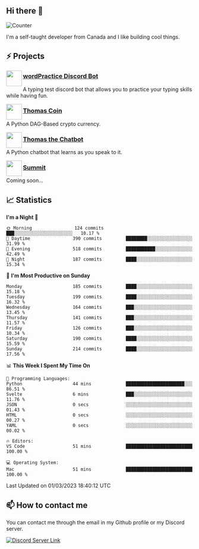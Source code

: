 <h2>Hi there 👋</h2>

![Counter](https://komarev.com/ghpvc/?username=principle105)

<p>I'm a self-taught developer from Canada and I like building cool things.</p>

<h2>⚡ Projects</h2>

<img align="left" src="https://i.imgur.com/BIzs17V.png" width="42" height="42" />
<h3><a target="_blank" href="http://wordpractice.principle.sh/">wordPractice Discord Bot</a></h3>
<p>A typing test discord bot that allows you to practice your typing skills while having fun.</p>

<img align="left" src="https://i.imgur.com/4FdQpgN.png" width="42" height="42" />
<h3><a href="https://github.com/principle105/thomas-coin">Thomas Coin</a></h3>
<p>A Python DAG-Based crypto currency.</p>

<img align="left" src="https://i.imgur.com/hA9YF2s.png" width="42" height="42" />
<h3><a href="https://github.com/principle105/thomasthechatbot">Thomas the Chatbot</a></h3>
<p>A Python chatbot that learns as you speak to it.</p>

<img align="left" src="https://i.imgur.com/Ly8Atho.png" width="42" height="42" />
<h3><a href="http://summit.sh/">Summit</a></h3>
<p>Coming soon...</p>

<h2>📈 Statistics</h2>

<!--START_SECTION:waka-->
**I'm a Night 🦉** 

```text
🌞 Morning                124 commits         ███░░░░░░░░░░░░░░░░░░░░░░   10.17 % 
🌆 Daytime                390 commits         ████████░░░░░░░░░░░░░░░░░   31.99 % 
🌃 Evening                518 commits         ███████████░░░░░░░░░░░░░░   42.49 % 
🌙 Night                  187 commits         ████░░░░░░░░░░░░░░░░░░░░░   15.34 % 
```
📅 **I'm Most Productive on Sunday** 

```text
Monday                   185 commits         ████░░░░░░░░░░░░░░░░░░░░░   15.18 % 
Tuesday                  199 commits         ████░░░░░░░░░░░░░░░░░░░░░   16.32 % 
Wednesday                164 commits         ███░░░░░░░░░░░░░░░░░░░░░░   13.45 % 
Thursday                 141 commits         ███░░░░░░░░░░░░░░░░░░░░░░   11.57 % 
Friday                   126 commits         ███░░░░░░░░░░░░░░░░░░░░░░   10.34 % 
Saturday                 190 commits         ████░░░░░░░░░░░░░░░░░░░░░   15.59 % 
Sunday                   214 commits         ████░░░░░░░░░░░░░░░░░░░░░   17.56 % 
```


📊 **This Week I Spent My Time On** 

```text
💬 Programming Languages: 
Python                   44 mins             ██████████████████████░░░   86.51 % 
Svelte                   6 mins              ███░░░░░░░░░░░░░░░░░░░░░░   11.76 % 
JSON                     0 secs              ░░░░░░░░░░░░░░░░░░░░░░░░░   01.43 % 
HTML                     0 secs              ░░░░░░░░░░░░░░░░░░░░░░░░░   00.27 % 
YAML                     0 secs              ░░░░░░░░░░░░░░░░░░░░░░░░░   00.02 % 

🔥 Editors: 
VS Code                  51 mins             █████████████████████████   100.00 % 

💻 Operating System: 
Mac                      51 mins             █████████████████████████   100.00 % 
```


 Last Updated on 01/03/2023 18:40:12 UTC
<!--END_SECTION:waka-->

<h2>📫 How to contact me</h2>

You can contact me through the email in my Github profile or my Discord server.

[![Discord Server Link](https://dcbadge.vercel.app/api/server/DHnk46C)](https://discord.gg/DHnk46C)

